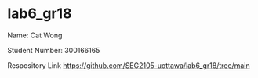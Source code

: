 # lab6_gr18
Name: Cat Wong

Student Number: 300166165

Respository Link https://github.com/SEG2105-uottawa/lab6_gr18/tree/main
